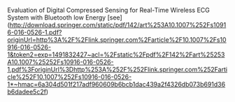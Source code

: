 Evaluation of Digital Compressed Sensing for Real-Time Wireless ECG System with Bluetooth low Energy [see] (http://download.springer.com/static/pdf/142/art%253A10.1007%252Fs10916-016-0526-1.pdf?originUrl=http%3A%2F%2Flink.springer.com%2Farticle%2F10.1007%2Fs10916-016-0526-1&token2=exp=1491832427~acl=%2Fstatic%2Fpdf%2F142%2Fart%25253A10.1007%25252Fs10916-016-0526-1.pdf%3ForiginUrl%3Dhttp%253A%252F%252Flink.springer.com%252Farticle%252F10.1007%252Fs10916-016-0526-1*~hmac=6a304d501f217adf960609b6bcb1dac439a2f4326db073b691d36b6dadee5c2f)
